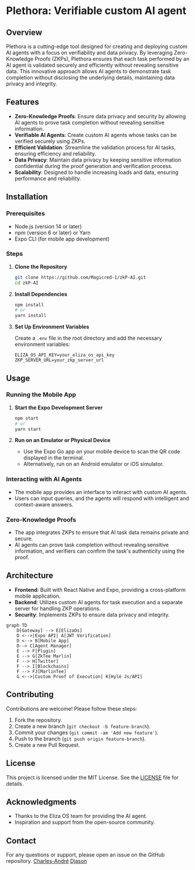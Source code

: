
# Plethora: Verifiable custom AI agent

## Overview

Plethora is a cutting-edge tool designed for creating and deploying custom AI agents with a focus on verifiability and data privacy. By leveraging Zero-Knowledge Proofs (ZKPs), Plethora ensures that each task performed by an AI agent is validated securely and efficiently without revealing sensitive data. This innovative approach allows AI agents to demonstrate task completion without disclosing the underlying details, maintaining data privacy and integrity.


## Features

- **Zero-Knowledge Proofs**: Ensure data privacy and security by allowing AI agents to prove task completion without revealing sensitive information.
- **Verifiable AI Agents**: Create custom AI agents whose tasks can be verified securely using ZKPs.
- **Efficient Validation**: Streamline the validation process for AI tasks, ensuring efficiency and reliability.
- **Data Privacy**: Maintain data privacy by keeping sensitive information confidential during the proof generation and verification process.
- **Scalability**: Designed to handle increasing loads and data, ensuring performance and reliability.

## Installation

### Prerequisites

- Node.js (version 14 or later)
- npm (version 6 or later) or Yarn
- Expo CLI (for mobile app development)

### Steps

1. **Clone the Repository**

   ```bash
   git clone https://github.com/Magicred-1/zkP-AI.git
   cd zkP-AI
   ```

2. **Install Dependencies**

   ```bash
   npm install
   # or
   yarn install
   ```

3. **Set Up Environment Variables**

   Create a `.env` file in the root directory and add the necessary environment variables:

   ```
   ELIZA_OS_API_KEY=your_eliza_os_api_key
   ZKP_SERVER_URL=your_zkp_server_url
   ```

## Usage

### Running the Mobile App

1. **Start the Expo Development Server**

   ```bash
   npm start
   # or
   yarn start
   ```

2. **Run on an Emulator or Physical Device**

   - Use the Expo Go app on your mobile device to scan the QR code displayed in the terminal.
   - Alternatively, run on an Android emulator or iOS simulator.

### Interacting with AI Agents

- The mobile app provides an interface to interact with custom AI agents.
- Users can input queries, and the agents will respond with intelligent and context-aware answers.

### Zero-Knowledge Proofs

- The app integrates ZKPs to ensure that AI task data remains private and secure.
- AI agents can prove task completion without revealing sensitive information, and verifiers can confirm the task's authenticity using the proof.

## Architecture

- **Frontend**: Built with React Native and Expo, providing a cross-platform mobile application.
- **Backend**: Utilizes custom AI agents for task execution and a separate server for handling ZKP operations.
- **Security**: Implements ZKPs to ensure data privacy and integrity.

```mermaid
graph TD
    D[Gateway] --> E[ElizaOs]
    D <-->|Expo API| A[JWT Verification]
    D <--> B[Mobile App]
    D--> C[Agent Manager]
    E --> F[Plugin]
    E --> G[ZkTee Marlin]
    F --> H[Twitter]
    F --> I[Blockchains]
    F --> FJ[MarlinTee]
    G <-->|Custom Proof of Execution| K[Hylé Js/API]
```
## Contributing

Contributions are welcome! Please follow these steps:

1. Fork the repository.
2. Create a new branch (`git checkout -b feature-branch`).
3. Commit your changes (`git commit -am 'Add new feature'`).
4. Push to the branch (`git push origin feature-branch`).
5. Create a new Pull Request.

## License

This project is licensed under the MIT License. See the [LICENSE](LICENSE) file for details.

## Acknowledgments

- Thanks to the Eliza OS team for providing the AI agent.
- Inspiration and support from the open-source community.

## Contact

For any questions or support, please open an issue on the GitHub repository.
[Charles-André](https://www.linkedin.com/in/charles-andr%C3%A9-goichot/)
[Djason](https://www.linkedin.com/in/djason-gadiou/)
